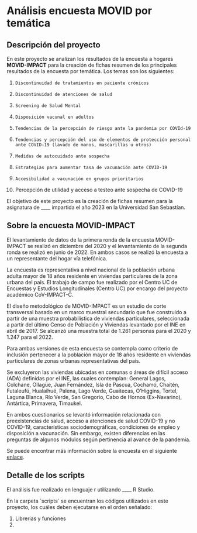 # Análisis encuesta MOVID por temática

## Descripción del proyecto

En este proyecto se analizan los resultados de la encuesta a hogares **MOVID-IMPACT** para la creación de fichas resumen de los principales resultados de la encuesta por temática.  Los temas son los siguientes: 

  1.     Discontinuidad de tratamientos en paciente crónicos
  2.     Discontinuidad de atenciones de salud
  3.     Screening de Salud Mental
  4.     Disposición vacunal en adultos
  5.     Tendencias de la percepción de riesgo ante la pandemia por COVId-19
  6.     Tendencias y percepción del uso de elementos de protección personal ante COVID-19 (lavado de manos, mascarillas u otros)
  7.     Medidas de autocuidado ante sospecha
  8.     Estrategias para aumentar tasa de vacunación ante COVID-19
  9.     Accesibilidad a vacunación en grupos prioritarios
  10.  Percepción de utilidad y acceso a testeo ante sospecha de COVID-19
  
El objetivo de este proyecto es la creación de fichas resumen para la asignatura de ____ impartida el año 2023 en la Universidad San Sebastían. 


## Sobre la encuesta MOVID-IMPACT

El levantamiento de datos de la primera ronda de la encuesta MOVID-IMPACT se realizó en diciembre del 2020 y el levantamiento de la segunda ronda se realizó en junio de 2022. En ambos casos se realizó la encuesta a un representante del hogar vía telefónica.

La encuesta es representativa a nivel nacional de la población urbana adulta mayor de 18 años residente en viviendas particulares de la zona urbana del país. El trabajo de campo fue realizado por el Centro UC de Encuestas y Estudios Longitudinales (Centro UC) por encargo del proyecto académico CoV-IMPACT-C. 

El diseño metodológico de MOVID-IMPACT  es un estudio de corte transversal basado en un marco muestral secundario que fue construido a partir de una muestra probabilística de viviendas particulares, seleccionada a partir del último Censo de Población y Viviendas levantado por el INE en abril de 2017. Se alcanzó una muestra total de 1.261 personas para el 2020 y 1.247 para el 2022.

Para ambas versiones de esta encuesta se contempla como criterio de inclusión pertenecer a la población mayor de 18 años residente en viviendas particulares de zonas urbanas representativas del país.

Se excluyeron las viviendas ubicadas en comunas o áreas de difícil acceso (ADA) definidas por el INE, las cuales contemplan: General Lagos, Colchane, Ollagüe, Juan Fernández, Isla de Pascua, Cochamó, Chaitén, Futaleufú, Hualaihué, Palena, Lago Verde, Guaitecas, O’Higgins, Tortel, Laguna Blanca, Río Verde, San Gregorio, Cabo de Hornos (Ex-Navarino), Antártica, Primavera, Timaukel.

En ambos cuestionarios se levantó información relacionada con preexistencias de salud, acceso a atenciones de salud COVID-19 y no COVID-19, características sociodemográficas, condiciones de empleo y disposición a vacunación. Sin embargo, existen diferencias en las preguntas de algunos módulos según pertinencia al avance de la pandemia.  

Se puede encontrar más información sobre la encuesta en el siguiente [enlace](https://movid-impact.netlify.app).

## Detalle de los scripts

El análisis fue realizado en lenguaje r utilizando ____ R Studio. 

En la carpeta ´scripts´  se encuentran los códigos utilizados en este proyecto, los cuáles deben ejecutarse en el orden señalado: 

  1. Librerias y funciones
  2. 

